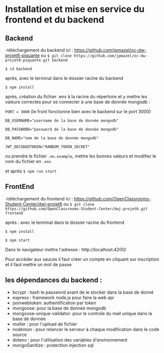 # Installation et mise en service du frontend et du backend

## Backend

-téléchargement du backend ici : https://github.com/jpmazel/oc-dw-projet6-piquante ou
`$ git clone https://github.com/jpmazel/oc-dw-projet6-piquante.git backend`

`$ cd backend`

après, avec le terminal dans le dossier racine du backend

`$ npm install`

après, création du fichier .env à la racine du répertoire et y mettre les valeurs correctes pour se connecter à une base de donnée mongodb :

`PORT = 3000` (le front fonctionne bien avec le backend sur le port 3000)

`DB_USERNAME="username de la base de donnée mongodb"`

`DB_PASSWORD="password de la base de donnée mongodb"`

`DB_NAME="nom de la base de donnée mongodb"`

`JWT_DECODEDTOKEN="RANDOM_TOKEN_SECRET"`

ou prendre le fichier `.en.example`, mettre les bonnes valeurs et modifier le nom du fichier en `.env`

et après
`$ npm run start`

## FrontEnd 
-téléchargement du frontend ici : https://github.com/OpenClassrooms-Student-Center/dwj-projet6 ou `$ git clone https://github.com/OpenClassrooms-Student-Center/dwj-projet6.git frontend`

après : avec le terminal dans le dossier racine du frontend

`$ npm install`

`$ npm start`

Dans le navigateur mettre l'adresse : http://localhost:4200/

Pour accéder aux sauces il faut créer un compte en cliquant sur inscription et il faut mettre un mot de passe

## les dépendances du backend :

* bcrypt : hash le password avant de le stocker dans la base de donné  
* express : framework node.js pour faire la web api  
* jsonwebtoken: authentification par token  
* mongoose: pour la base de donnée mongodb  
* mongoose-unique-validator: pour le controle du mail unique dans la base de donnée  
* multer : pour l'upload de fichier  
* nodemon : pour relancer le serveur à chaque modification dans le code source  
* dotenv : pour l'utilisation des variables d'environnement  
* mongoSanitize : protection injection sql  

